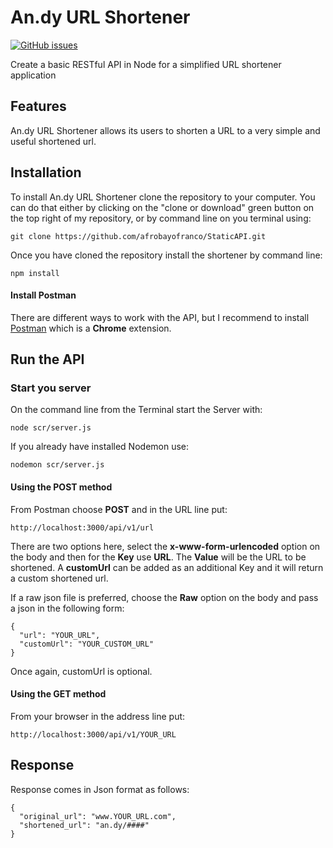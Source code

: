 # **An.dy URL Shortener**

[![GitHub issues](https://img.shields.io/github/release/afrobayofranco/StaticAPI.svg?colorB=fedcba)](https://github.com/afrobayofranco/StaticAPI/releases)

Create a basic RESTful API in Node for a simplified URL shortener application

## Features
An.dy URL Shortener allows its users to shorten a URL to a very simple and useful shortened url.

## Installation
To install An.dy URL Shortener clone the repository to your computer. You can do that either by clicking on the "clone or download" green button on the top right of my repository, or by command line on you terminal using:

~~~~
git clone https://github.com/afrobayofranco/StaticAPI.git
~~~~

Once you have cloned the repository install the shortener by command line:

~~~~
npm install
~~~~

#### Install Postman
There are different ways to work with the API, but I recommend to install [Postman](https://www.getpostman.com/docs/introduction) which is a **Chrome** extension.

## Run the API
### Start you server
On the command line from the Terminal start the Server with:

~~~~
node scr/server.js
~~~~

If you already have installed Nodemon use:

~~~~
nodemon scr/server.js
~~~~

#### Using the POST method
From Postman choose **POST** and in the URL line put:
~~~~
http://localhost:3000/api/v1/url  
~~~~
There are two options here, select the **x-www-form-urlencoded** option on the body and then for the **Key** use **URL**. The **Value** will be the URL to be shortened. A **customUrl** can be added as an additional Key and it will return a custom shortened url.

If a raw json file is preferred, choose the **Raw** option on the body and pass a json in the following form:
~~~~
{
  "url": "YOUR_URL",
  "customUrl": "YOUR_CUSTOM_URL"
}
~~~~

Once again, customUrl is optional.
 
#### Using the GET method
From your browser in the address line put:
~~~~
http://localhost:3000/api/v1/YOUR_URL
~~~~

## Response
Response comes in Json format as follows:
~~~~
{
  "original_url": "www.YOUR_URL.com",
  "shortened_url": "an.dy/####"
}
~~~~
